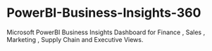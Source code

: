 # PowerBI-Business-Insights-360
Microsoft PowerBI Business Insights Dashboard for Finance , Sales , Marketing , Supply Chain  and Executive Views.
